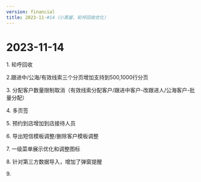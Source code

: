 ```yaml
---
version: financial
title: 2023-11-#14（小黑屋、轮呼回收优化）
---
```

# 2023-11-14

<ImageViewer/>

1. 轮呼回收

2.跟进中/公海/有效线索三个分页增加支持到500,1000行分页

3. 分配客户数量限制取消（有效线索分配客户/跟进中客户-改跟进人/公海客户-批量分配）

4. 多页签

5. 预约到店增加到店接待人员

6. 导出短信模板调整/删除客户模板调整

7. 一级菜单展示优化和调整图标

8. 针对第三方数据导入，增加了弹窗提醒

9﻿.